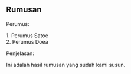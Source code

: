 Rumusan
---
Perumus: <p>1. Perumus Satoe<br>2. Perumus Doea</p>

Penjelasan:
<p>Ini adalah hasil rumusan yang sudah kami susun.</p>